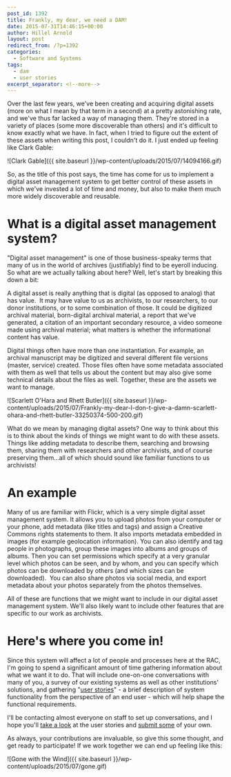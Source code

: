 ```yaml
---
post_id: 1392
title: Frankly, my dear, we need a DAM!
date: 2015-07-31T14:46:15+00:00
author: Hillel Arnold
layout: post
redirect_from: /?p=1392
categories:
  - Software and Systems
tags:
  - dam
  - user stories
excerpt_separator: <!--more-->
---
```

Over the last few years, we've been creating and acquiring digital assets (more on what I mean by that term in a second) at a pretty astonishing rate, and we've thus far lacked a way of managing them. They're stored in a variety of places (some more discoverable than others) and it's difficult to know exactly what we have. In fact, when I tried to figure out the extent of these assets when writing this post, I couldn't do it. I just ended up feeling like Clark Gable:<!--more-->

![Clark Gable]({{ site.baseurl }}/wp-content/uploads/2015/07/14094166.gif)

So, as the title of this post says, the time has come for us to implement a digital asset management system to get better control of these assets in which we've invested a lot of time and money, but also to make them much more widely discoverable and reusable.

# What is a digital asset management system?

"Digital asset management" is one of those business-speaky terms that many of us in the world of archives (justifiably) find to be eyeroll inducing. So what are we actually talking about here? Well, let's start by breaking this down a bit:

A digital asset is really anything that is digital (as opposed to analog) that has value.  It may have value to us as archivists, to our researchers, to our donor institutions, or to some combination of those. It could be digitized archival material, born-digital archival material, a report that we've generated, a citation of an important secondary resource, a video someone made using archival material; what matters is whether the informational content has value.

Digital things often have more than one instantiation. For example, an archival manuscript may be digitized and several different file versions (master, service) created. Those files often have some metadata associated with them as well that tells us about the content but may also give some technical details about the files as well. Together, these are the assets we want to manage.

![Scarlett O'Hara and Rhett Butler]({{ site.baseurl }}/wp-content/uploads/2015/07/Frankly-my-dear-I-don-t-give-a-damn-scarlett-ohara-and-rhett-butler-33250374-500-200.gif)

What do we mean by managing digital assets? One way to think about this is to think about the kinds of things we might want to do with these assets. Things like adding metadata to describe them, searching and browsing them, sharing them with researchers and other archivists, and of course preserving them…all of which should sound like familiar functions to us archivists!

# An example

Many of us are familiar with Flickr, which is a very simple digital asset management system. It allows you to upload photos from your computer or your phone, add metadata (like titles and tags) and assign a Creative Commons rights statements to them. It also imports metadata embedded in images (for example geolocation information). You can also identify and tag people in photographs, group these images into albums and groups of albums. Then you can set permissions which specify at a very granular level which photos can be seen, and by whom, and you can specify which photos can be downloaded by others (and which sizes can be downloaded).  You can also share photos via social media, and export metadata about your photos separately from the photos themselves.

All of these are functions that we might want to include in our digital asset management system. We'll also likely want to include other features that are specific to our work as archivists.

# Here's where you come in!

Since this system will affect a lot of people and processes here at the RAC, I'm going to spend a significant amount of time gathering information about what we want it to do. That will include one-on-one conversations with many of you, a survey of our existing systems as well as other institutions' solutions, and gathering "[user stories](https://help.rallydev.com/writing-great-user-story)" - a brief description of system functionality from the perspective of an end user - which will help shape the functional requirements.

I'll be contacting almost everyone on staff to set up conversations, and I hope you'll [take a look](https://trello.com/b/Ou3OzOjR/rac-dam-user-stories) at the user stories and [submit some](https://docs.google.com/forms/d/1klpLoX7jnlGheAbv5wYQVZCOuJoDgZ9p0-ASXso-uDY/viewform) of your own.

As always, your contributions are invaluable, so give this some thought, and get ready to participate! If we work together we can end up feeling like this:

![Gone with the Wind]({{ site.baseurl }}/wp-content/uploads/2015/07/gone.gif)
